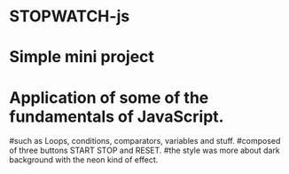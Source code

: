 # STOPWATCH-js
# Simple mini project 
# Application of some of the fundamentals of JavaScript. 
#such as Loops, conditions, comparators, variables and stuff. 
#composed of three buttons START STOP and RESET. 
#the style was more about dark background with the neon kind of effect. 
